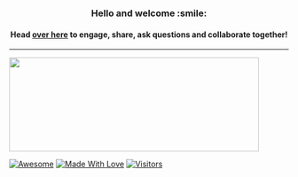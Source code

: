 <h3 align="center">
	Hello and welcome :smile:
</h3>

<h4 align="center">
	Head <a href="https://github.com/formidablae/JameyAquini/discussions/31">over here</a> to engage, share, ask questions and collaborate together!
</h4>
<hr>
<img width="450" height="170" align="center" src="https://github-readme-stats.vercel.app/api?username=JameyAquini&&show_icons=true&title_color=ffffff&icon_color=bb2acf&text_color=daf7dc&bg_color=151515">

[![Awesome](https://cdn.rawgit.com/sindresorhus/awesome/d7305f38d29fed78fa85652e3a63e154dd8e8829/media/badge.svg)](https://github.com/JameyAquini) [![Made With Love](https://img.shields.io/badge/Made%20With-Love-orange.svg)](https://github.com/JameyAquini)
[![Visitors](https://visitor-badge.glitch.me/badge?page_id=formidablae.visitor-badge)](https://github.com/formidablae)
<img width="0em" src="https://visitor-badge.glitch.me/badge?page_id=formidablae.visitor-badge" />
